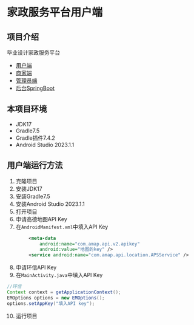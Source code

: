 # 家政服务平台用户端

## 项目介绍

毕业设计家政服务平台

* [用户端](https://github.com/mysilicons/HouseKeepDemo)
* [商家端](https://github.com/mysilicons/Merchant)
* [管理员端](https://github.com/mysilicons/RuoYi)
* [后台SpringBoot](https://github.com/mysilicons/LoginServer)

## 本项目环境

* JDK17
* Gradle7.5
* Gradle插件7.4.2
* Android Studio 2023.1.1

## 用户端运行方法

1. 克隆项目
2. 安装JDK17
3. 安装Gradle7.5
4. 安装Android Studio 2023.1.1
5. 打开项目
6. 申请高德地图API Key
7. 在`AndroidManifest.xml`中填入API Key
```xml
        <meta-data
            android:name="com.amap.api.v2.apikey"
            android:value="地图的key" />
        <service android:name="com.amap.api.location.APSService" />
```
8. 申请环信API Key
9. 在`MainActivity.java`中填入API Key
```java
//环信
Context context = getApplicationContext();
EMOptions options = new EMOptions();
options.setAppKey("填入API key");
```
10. 运行项目
